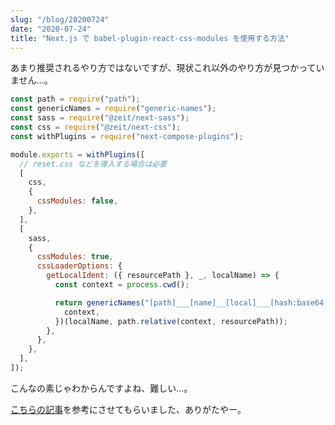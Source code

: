 ```yaml
---
slug: "/blog/20200724"
date: "2020-07-24"
title: "Next.js で babel-plugin-react-css-modules を使用する方法"
---
```


あまり推奨されるやり方ではないですが、現状これ以外のやり方が見つかっていません…。

```js
const path = require("path");
const genericNames = require("generic-names");
const sass = require("@zeit/next-sass");
const css = require("@zeit/next-css");
const withPlugins = require("next-compose-plugins");

module.exports = withPlugins([
  // reset.css などを導入する場合は必要
  [
    css,
    {
      cssModules: false,
    },
  ],
  [
    sass,
    {
      cssModules: true,
      cssLoaderOptions: {
        getLocalIdent: ({ resourcePath }, _, localName) => {
          const context = process.cwd();

          return genericNames("[path]___[name]__[local]___[hash:base64:5]", {
            context,
          })(localName, path.relative(context, resourcePath));
        },
      },
    },
  ],
]);
```

こんなの素じゃわからんですよね、難しい…。

[こちらの記事](https://juejin.im/post/5f095b87f265da22fd638501)を参考にさせてもらいました、ありがたやー。
